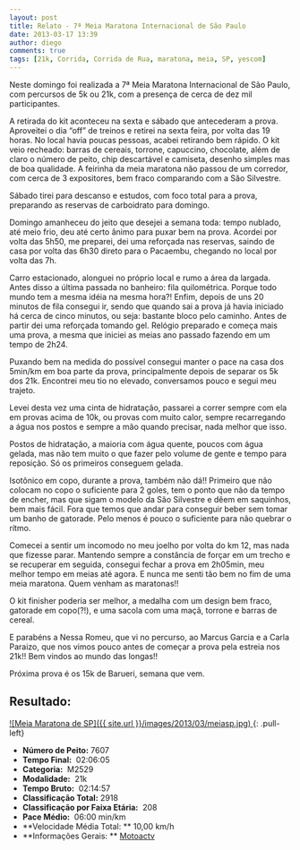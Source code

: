 ```yaml
---
layout: post
title: Relato - 7ª Meia Maratona Internacional de São Paulo
date: 2013-03-17 13:39
author: diego
comments: true
tags: [21k, Corrida, Corrida de Rua, maratona, meia, SP, yescom]
---
```

Neste domingo foi realizada a 7ª Meia Maratona Internacional de São Paulo, com percursos de 5k ou 21k, com a presença de cerca de dez mil participantes.

A retirada do kit aconteceu na sexta e sábado que antecederam a prova. Aproveitei o dia “off” de treinos e retirei na sexta feira, por volta das 19 horas. No local havia poucas pessoas, acabei retirando bem rápido. O kit veio recheado: barras de cereais, torrone, capuccino, chocolate, além de claro o número de peito, chip descartável e camiseta, desenho simples mas de boa qualidade. A feirinha da meia maratona não passou de um corredor, com cerca de 3 expositores, bem fraco comparando com a São Silvestre.

Sábado tirei para descanso e estudos, com foco total para a prova, preparando as reservas de carboidrato para domingo.

Domingo amanheceu do jeito que desejei a semana toda: tempo nublado, até meio frio, deu até certo ânimo para puxar bem na prova. Acordei por volta das 5h50, me preparei, dei uma reforçada nas reservas, saindo de casa por volta das 6h30 direto para o Pacaembu, chegando no local por volta das 7h.

Carro estacionado, alonguei no próprio local e rumo a área da largada. Antes disso a última passada no banheiro: fila quilométrica. Porque todo mundo tem a mesma idéia na mesma hora?! Enfim, depois de uns 20 minutos de fila consegui ir, sendo que quando sai a prova já havia iniciado há cerca de cinco minutos, ou seja: bastante bloco pelo caminho. Antes de partir dei uma reforçada tomando gel. Relógio preparado e começa mais uma prova, a mesma que iniciei as meias ano passado fazendo em um tempo de 2h24.

Puxando bem na medida do possível consegui manter o pace na casa dos 5min/km em boa parte da prova, principalmente depois de separar os 5k dos 21k. Encontrei meu tio no elevado, conversamos pouco e segui meu trajeto.

Levei desta vez uma cinta de hidratação, passarei a correr sempre com ela em provas acima de 10k, ou provas com muito calor, sempre recarregando a água nos postos e sempre a mão quando precisar, nada melhor que isso.

Postos de hidratação, a maioria com água quente, poucos com água gelada, mas não tem muito o que fazer pelo volume de gente e tempo para reposição. Só os primeiros conseguem gelada.

Isotônico em copo, durante a prova, também não dá!! Primeiro que não colocam no copo o suficiente para 2 goles, tem o ponto que não da tempo de encher, mas que sigam o modelo da São Silvestre e dêem em saquinhos, bem mais fácil. Fora que temos que andar para conseguir beber sem tomar um banho de gatorade. Pelo menos é pouco o suficiente para não quebrar o rítmo.

Comecei a sentir um incomodo no meu joelho por volta do km 12, mas nada que fizesse parar. Mantendo sempre a constância de forçar em um trecho e se recuperar em seguida, consegui fechar a prova em 2h05min, meu melhor tempo em meias até agora. E nunca me senti tão bem no fim de uma meia maratona. Quem venham as maratonas!!

O kit finisher poderia ser melhor, a medalha com um design bem fraco, gatorade em copo(?!), e uma sacola com uma maçã, torrone e barras de cereal.

E parabéns a Nessa Romeu, que vi no percurso, ao Marcus Garcia e a Carla Paraizo, que nos vimos pouco antes de começar a prova pela estreia nos 21k!! Bem vindos ao mundo das longas!!

Próxima prova é os 15k de Barueri, semana que vem.

## Resultado:

<a href="/images/2013/03/meiasp_big.jpg">
![Meia Maratona de SP]({{ site.url }}/images/2013/03/meiasp.jpg)
</a>
{: .pull-left}

* **Número de Peito:**  7607
* **Tempo Final:**  02:06:05
* **Categoria:**  M2529
* **Modalidade:**  21k
* **Tempo Bruto:**  02:14:57
* **Classificação Total:**  2918
* **Classificação por Faixa Etária:**  208
* **Pace Médio:**  06:00 min/km
* **Velocidade Média Total: **  10,00 km/h
* **Informações Gerais: ** <a href="http://bit.ly/ZjcfXz" target="_blank">Motoactv</a>

